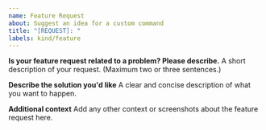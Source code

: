 ```yaml
---
name: Feature Request
about: Suggest an idea for a custom command
title: "[REQUEST]: "
labels: kind/feature
---
```


**Is your feature request related to a problem? Please describe.**
A short description of your request. (Maximum two or three sentences.)

**Describe the solution you'd like**
A clear and concise description of what you want to happen.

**Additional context**
Add any other context or screenshots about the feature request here.
